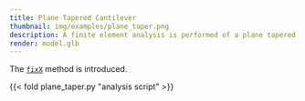 ```yaml
---
title: Plane Tapered Cantilever
thumbnail: img/examples/plane_taper.png
description: A finite element analysis is performed of a plane tapered cantilever using constant-strain triangles.
render: model.glb
---
```


The [`fixX`](http://opensees.stairlab.io/user/manual/model/sp_constraint/fixX.html) method is introduced.

{{< fold plane_taper.py "analysis script" >}}


